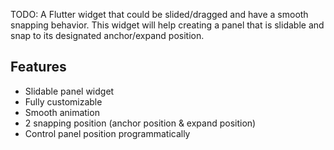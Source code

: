 <!--
This README describes the package. If you publish this package to pub.dev,
this README's contents appear on the landing page for your package.

For information about how to write a good package README, see the guide for
[writing package pages](https://dart.dev/guides/libraries/writing-package-pages).

For general information about developing packages, see the Dart guide for
[creating packages](https://dart.dev/guides/libraries/create-library-packages)
and the Flutter guide for
[developing packages and plugins](https://flutter.dev/developing-packages).
-->

TODO: A Flutter widget that could be slided/dragged and have a smooth snapping behavior. This widget will help creating a panel that is slidable and snap to its designated anchor/expand position.

## Features

- Slidable panel widget
- Fully customizable
- Smooth animation
- 2 snapping position (anchor position & expand position)
- Control panel position programmatically
